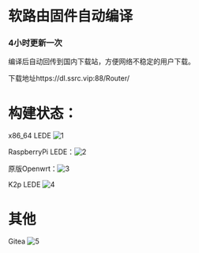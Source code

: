 # 软路由固件自动编译

### 4小时更新一次
编译后自动回传到国内下载站，方便网络不稳定的用户下载。

下载地址https://dl.ssrc.vip:88/Router/

# 构建状态：
x86_64 LEDE ![1](https://img.shields.io/github/workflow/status/Build-and-Upload-Lean's-x86_64-LEDE?label=)

RaspberryPi LEDE：![2](https://img.shields.io/github/workflow/status/Build-and-Upload-Lean's-RaspberryPi-LEDE?label=)

原版Openwrt：![3](https://img.shields.io/github/workflow/status/Build-and-Upload-OpenWRT-x86_64?label=)

K2p LEDE ![4](https://img.shields.io/github/workflow/status/Build-and-Upload-Lean's-K2p-LEDE?label=)


# 其他
Gitea ![5](https://img.shields.io/github/workflow/status/Build-Gitea?label=)
